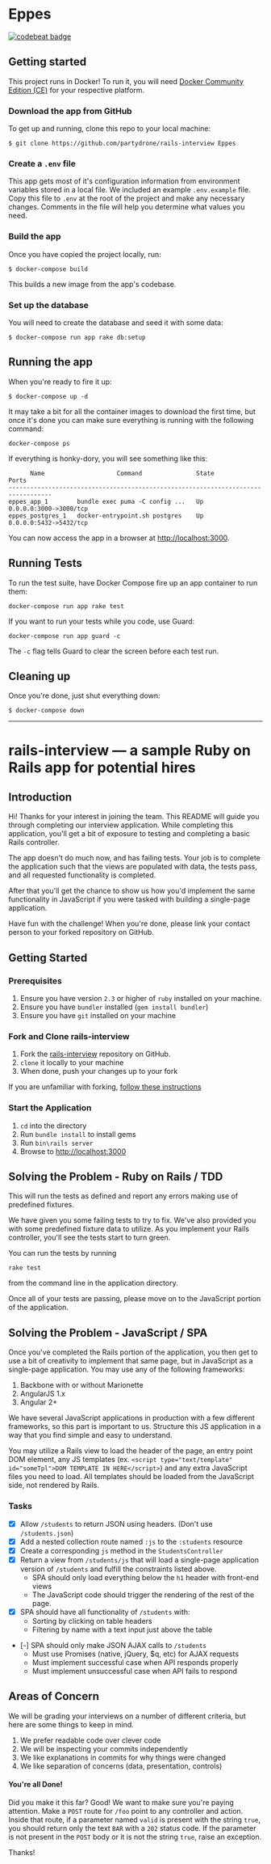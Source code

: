 # Eppes

[![codebeat badge](https://codebeat.co/badges/795df8a7-0fe8-4330-8169-9ff8362f59d9)](https://codebeat.co/projects/github-com-partydrone-rails-interview-master)


## Getting started

This project runs in Docker! To run it, you will need [Docker Community Edition (CE)](https://www.docker.com/community-edition) for your respective platform.

### Download the app from GitHub

To get up and running, clone this repo to your
local machine:

```
$ git clone https://github.com/partydrone/rails-interview Eppes
```

### Create a `.env` file

This app gets most of it's configuration information from environment variables
stored in a local file. We included an example `.env.example` file. Copy this
file to `.env` at the root of the project and make any necessary changes.
Comments in the file will help you determine what values you need.

### Build the app
Once you have copied the project locally, run:

```
$ docker-compose build
```

This builds a new image from the app's codebase.

### Set up the database

You will need to create the database and seed it with some data:

```
$ docker-compose run app rake db:setup
```

## Running the app

When you're ready to fire it up:

```
$ docker-compose up -d
```

It may take a bit for all the container images to download the first time, but
once it's done you can make sure everything is running with the following command:

```
docker-compose ps
```

If everything is honky-dory, you will see something like this:

```
      Name                    Command               State           Ports
----------------------------------------------------------------------------------
eppes_app_1        bundle exec puma -C config ...   Up      0.0.0.0:3000->3000/tcp
eppes_postgres_1   docker-entrypoint.sh postgres    Up      0.0.0.0:5432->5432/tcp
```

You can now access the app in a browser at [http://localhost:3000](http://localhost:3000).

## Running Tests

To run the test suite, have Docker Compose fire up an app container to run them:

```
docker-compose run app rake test
```

If you want to run your tests while you code, use Guard:

```
docker-compose run app guard -c
```

The `-c` flag tells Guard to clear the screen before each test run.

## Cleaning up

Once you're done, just shut everything down:

```
$ docker-compose down
```

---

# rails-interview — a sample Ruby on Rails app for potential hires

## Introduction

Hi!  Thanks for your interest in joining the team.  This README will guide you
through completing our interview application.  While completing this
application, you'll get a bit of exposure to testing and completing a basic
Rails controller.

The app doesn't do much now, and has failing tests.  Your job is to complete
the application such that the views are populated with data, the tests pass,
and all requested functionality is completed.

After that you'll get the chance to show us how you'd implement the same
functionality in JavaScript if you were tasked with building a
single-page application.

Have fun with the challenge!  When you're done, please link your contact person
to your forked repository on GitHub.

## Getting Started

### Prerequisites

1. Ensure you have version `2.3` or higher of `ruby` installed on your machine.
1. Ensure you have `bundler` installed (`gem install bundler`)
1. Ensure you have `git` installed on your machine

### Fork and Clone rails-interview

1. Fork the [rails-interview](http://github.com/ImagineLearning/rails-interview)
   repository on GitHub.
1. `clone` it locally to your machine
1. When done, push your changes up to your fork

If you are unfamiliar with forking, [follow these instructions](https://help.github.com/articles/fork-a-repo)

### Start the Application

1. `cd` into the directory
1. Run `bundle install` to install gems
1. Run `bin\rails server`
1. Browse to [http://localhost:3000](http://localhost:3000/students)


## Solving the Problem - Ruby on Rails / TDD
This will run the tests as defined and report any errors making use of predefined fixtures.

We have given you some failing tests to try to fix.  We've also provided you
with some predefined fixture data to utilize.  As you implement your
Rails controller, you'll see the tests start to turn green.

You can run the tests by running

```
rake test
```

from the command line in the application directory.

Once all of your tests are passing, please move on to the JavaScript portion of
the application.

## Solving the Problem - JavaScript / SPA

Once you've completed the Rails portion of the application, you then get to use
a bit of creativity to implement that same page, but in JavaScript as a
single-page application.  You may use any of the following frameworks:

1. Backbone with or without Marionette
1. AngularJS 1.x
1. Angular 2+

We have several JavaScript applications in production with a few different
frameworks, so this part is important to us.  Structure this JS
application in a way that you find simple and easy to understand.

You may utilize a Rails view to load the header of the page, an entry point
DOM element, any JS templates
(ex. `<script type="text/template" id="someTpl">DOM TEMPLATE IN HERE</script>`)
and any extra JavaScript files you need to load.  All templates should be
loaded from the JavaScript side, not rendered by Rails.

### Tasks

- [x] Allow `/students` to return JSON using headers. (Don't use `/students.json`)
- [x] Add a nested collection route named `:js` to the `:students` resource
- [x] Create a corresponding `js` method in the `StudentsController`
- [x] Return a view from `/students/js` that will load a single-page application version
   of `/students` and fulfill the constraints listed above.
    - SPA should only load everything below the `h1` header with front-end views
    - The JavaScript code should trigger the rendering of the rest of the page.
- [x] SPA should have all functionality of `/students` with:
    - Sorting by clicking on table headers
    - Filtering by name with a text input just above the table
- [-] SPA should only make JSON AJAX calls to `/students`
    - Must use Promises (native, jQuery, $q, etc) for AJAX requests
    - Must implement successful case when API responds properly
    - Must implement unsuccessful case when API fails to respond

## Areas of Concern

We will be grading your interviews on a number of different criteria, but here
are some things to keep in mind.

1. We prefer readable code over clever code
1. We will be inspecting your commits independently
1. We like explanations in commits for why things were changed
1. We like separation of concerns (data, presentation, controls)

#### You're all Done!

Did you make it this far?  Good! We want to make sure you're paying attention.
Make a `POST` route for `/foo` point to any controller and action.
Inside that route, if a parameter named `valid` is present with the string `true`,
you should return only the text `BAR` with a `202` status code.
If the parameter is not present in the `POST` body or it is not the string
`true`, raise an exception.

Thanks!
